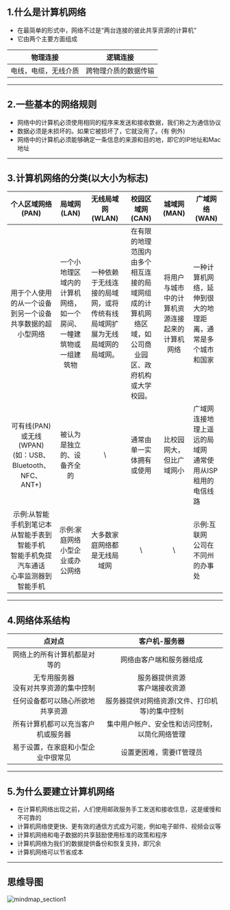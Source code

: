 ## 1.什么是计算机网络

- 在最简单的形式中，网络不过是“两台连接的彼此共享资源的计算机”
- 它由两个主要方面组成

|       物理连接       |       逻辑连接       |
| :------------------: | :------------------: |
| 电线，电缆，无线介质 | 跨物理介质的数据传输 |

------



## 2.一些基本的网络规则

- 网络中的计算机必须使用相同的程序来发送和接收数据，我们称之为通信协议
- 数据必须是未损坏的。如果它被损坏了，它就没用了。(有
  例外)
- 网络中的计算机必须能够确定一条信息的来源和目的地，即它的IP地址和Mac地址

------



## 3.计算机网络的分类(以大小为标志)

|                      个人区域网络(PAN)                       |                         局域网(LAN)                          |                       无线局域网(WLAN)                       |                       校园区域网(CAN)                        |                  城域网(MAN)                   | 广域网络(WAN)                                               |
| :----------------------------------------------------------: | :----------------------------------------------------------: | :----------------------------------------------------------: | :----------------------------------------------------------: | :--------------------------------------------: | ----------------------------------------------------------- |
|   用于个人使用的从一个设备到另一个设备共享数据的超小型网络   | 一个小地理区域内的计算机网络，如一个房间、一幢建筑物或一组建筑物 | 一种依赖于无线连接的局域网，或将传统有线局域网扩展为无线局域网的局域网。 | 在有限的地理范围内由多个相互连接的局域网组成的计算机网络区域，如公司商业园区、政府机构或大学校园。 | 将用户与城市中的计算机资源连接起来的计算机网络 | 一种计算机网络，延伸到很大的地理距离，通常是多个城市和国家  |
|    可有线(PAN)或无线(WPAN)(如：USB、Bluetooth、NFC、ANT+)    |                  被认为是独立的、设备齐全的                  |                              \                               |                   通常由单一实体拥有或使用                   |            比校园网大，但比广域网小            | 广域网连接地理上遥远的局域网<br>通常使用从ISP租用的电信线路 |
| 示例:从智能手机到笔记本<br/>从智能手表到智能手机<br/>智能手机免提汽车通话<br/>心率监测器到智能手机 |             示例:家庭网络<br/>小型企业或办公网络             |                 大多数家庭网络都是无线局域网                 |                              \                               |                       \                        | 示例:互联网<br/>公司在不同州的办事处                        |

------



## 4.网络体系结构

|                  点对点                   |                 客户机-服务器                  |
| :---------------------------------------: | :--------------------------------------------: |
|       网络上的所有计算机都是对等的        |            网络由客户端和服务器组成            |
| 无专用服务器<br/>没有对共享资源的集中控制 |       服务器提供资源<br/>客户端接收资源        |
|     任何设备都可以随心所欲地共享资源      | 服务器提供对网络资源(文件、打印机等)的集中控制 |
|    所有计算机都可以充当客户机或服务器     | 集中用户帐户、安全性和访问控制，以简化网络管理 |
|    易于设置，在家庭和小型企业中很常见     |            设置更困难，需要IT管理员            |

------



## 5.为什么要建立计算机网络

- 在计算机网络出现之前，人们使用邮政服务手工发送和接收信息，这是缓慢和不可靠的
- 计算机网络使更快、更有效的通信方式成为可能，例如电子邮件、视频会议等
- 计算机网络和电子数据的共享鼓励使用标准的政策和程序
- 计算机网络为我们的数据提供备份和恢复支持，即冗余
- 计算机网络可以节省成本

------

## 思维导图

![mindmap_section1](https://user-images.githubusercontent.com/78126591/200825886-0cdd9cf4-d1cc-4ab9-849f-f8608492a560.png)
